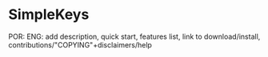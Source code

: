 # SimpleKeys
POR:
ENG: add description, quick start, features list, link to download/install, contributions/"COPYING"+disclaimers/help